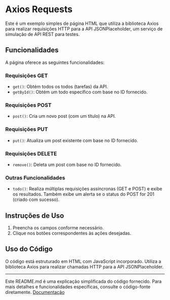 # Axios Requests

Este é um exemplo simples de página HTML que utiliza a biblioteca Axios para realizar requisições HTTP para a API JSONPlaceholder, um serviço de simulação de API REST para testes.

## Funcionalidades

A página oferece as seguintes funcionalidades:

### Requisições GET

- `get()`: Obtém todos os todos (tarefas) da API.
- `getById()`: Obtém um todo específico com base no ID fornecido.

### Requisições POST

- `post()`: Cria um novo post (com um título) na API.

### Requisições PUT

- `put()`: Atualiza um post existente com base no ID fornecido.

### Requisições DELETE

- `remove()`: Deleta um post com base no ID fornecido.

### Outras Funcionalidades

- `todo()`: Realiza múltiplas requisições assíncronas (GET e POST) e exibe os resultados. Também exibe um alerta se o status do POST for 201 (criado com sucesso).

## Instruções de Uso

1. Preencha os campos conforme necessário.
2. Clique nos botões correspondentes às ações desejadas.

## Uso do Código

O código está estruturado em HTML com JavaScript incorporado. Utiliza a biblioteca Axios para realizar chamadas HTTP para a API JSONPlaceholder.

---

Este README.md é uma explicação simplificada do código fornecido. Para mais detalhes e funcionalidades específicas, consulte o código-fonte diretamente.
[Documentação](axios:https://github.com/axios/axios)

